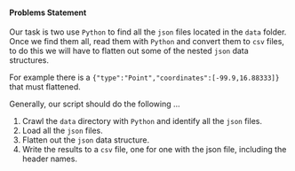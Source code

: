 
#### Problems Statement

Our task is two use `Python` to find all the `json` files located in the `data` folder.
Once we find them all, read them with `Python` and convert them to `csv` files, to do this
we will have to flatten out some of the nested `json` data structures.

For example there is a `{"type":"Point","coordinates":[-99.9,16.88333]}` that must flattened.

Generally, our script should do the following ...
1. Crawl the `data` directory with `Python` and identify all the `json` files.
2. Load all the `json` files.
3. Flatten out the `json` data structure.
4. Write the results to a `csv` file, one for one with the json file, including the header names.
